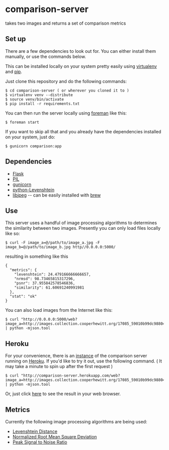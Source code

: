 comparison-server
===

takes two images and returns a set of comparison metrics

Set up
---

There are a few dependencies to look out for. You can either install them manually, or use the commands below.

This can be installed locally on your system pretty easily using [virtualenv](https://pypi.python.org/pypi/virtualenv) and [pip](http://www.pip-installer.org/).

Just clone this repository and do the following commands:

    $ cd comparison-server ( or wherever you cloned it to )
    $ virtualenv venv --distribute
    $ source venv/bin/activate
    $ pip install -r requirements.txt

You can then run the server locally using [foreman](http://theforeman.org/) like this:

    $ foreman start

If you want to skip all that and you already have the dependencies installed on your system, just do:

    $ gunicorn comparison:app


Dependencies
---

* [Flask](http://flask.pocoo.org/)
* [PIL](http://www.pythonware.com/products/pil/)
* [gunicorn](http://gunicorn.org/)
* [python-Levenshtein](https://pypi.python.org/pypi/python-Levenshtein/)
* [libjpeg](http://libjpeg.sourceforge.net/) -- can be easily installed with [brew](http://brew.sh/)

Use
---

This server uses a handful of image processing algorithms to determines the similarity between two images. Presently you can only load files locally like so:


    $ curl -F image_a=@/path/to/image_a.jpg -F image_b=@/path/to/image_b.jpg http//0.0.0.0:5000/
	

resulting in something like this

    {
	  "metrics": {
	    "levenshtein": 24.479166666666657, 
	    "nrmsd": 98.73465815317296, 
	    "psnr": 37.955842578546836, 
	    "similarity": 61.60691240991981
	  }, 
	  "stat": "ok"
    }
	
You can also load images from the Internet like this:

    $ curl "http://0.0.0.0:5000/web?image_a=http://images.collection.cooperhewitt.org/17085_59010b99dc98804b_b.jpg&image_b=ttp://images.collection.cooperhewitt.org/4833_3cad9310584c0adb_b.jpg" | python -mjson.tool
    
Heroku
---

For your convenience, there is an [instance](http://comparison-server.herokuapp.com) of the comparison server running on [Heroku](http://heroku.com). If you'd like to try it out, use the following command. ( It may take a minute to spin up after the first request )

    $ curl "http://comparison-server.herokuapp.com/web?image_a=http://images.collection.cooperhewitt.org/17085_59010b99dc98804b_b.jpg&image_b=http://images.collection.cooperhewitt.org/4833_3cad9310584c0adb_b.jpg" | python -mjson.tool

Or, just click [here](http://comparison-server.herokuapp.com/web?image_a=http://images.collection.cooperhewitt.org/17085_59010b99dc98804b_b.jpg&image_b=http://images.collection.cooperhewitt.org/4833_3cad9310584c0adb_b.jpg) to see the result in your web browser.

Metrics
---

Currently the following image processing algorithms are being used:

* [Levenshtein Distance](http://en.wikipedia.org/wiki/Levenshtein_distance)
* [Normalized Root Mean Square Deviation](http://en.wikipedia.org/wiki/Root-mean-square_deviation)
* [Peak Signal to Noise Ratio](http://en.wikipedia.org/wiki/Peak_signal-to-noise_ratio)
